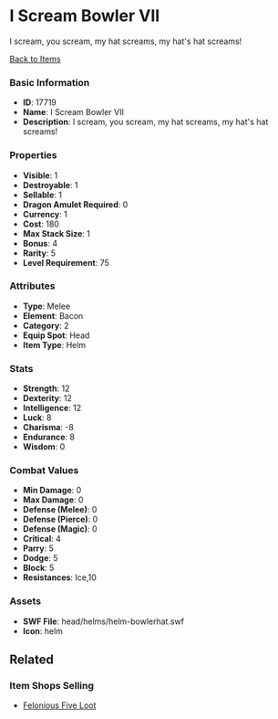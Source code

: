 # I Scream Bowler VII

I scream, you scream, my hat screams, my hat's hat screams!

[Back to Items](../items.md)

### Basic Information

- **ID**: 17719
- **Name**: I Scream Bowler VII
- **Description**: I scream, you scream, my hat screams, my hat&#039;s hat screams!

### Properties

- **Visible**: 1
- **Destroyable**: 1
- **Sellable**: 1
- **Dragon Amulet Required**: 0
- **Currency**: 1
- **Cost**: 180
- **Max Stack Size**: 1
- **Bonus**: 4
- **Rarity**: 5
- **Level Requirement**: 75

### Attributes

- **Type**: Melee
- **Element**: Bacon
- **Category**: 2
- **Equip Spot**: Head
- **Item Type**: Helm

### Stats

- **Strength**: 12
- **Dexterity**: 12
- **Intelligence**: 12
- **Luck**: 8
- **Charisma**: -8
- **Endurance**: 8
- **Wisdom**: 0

### Combat Values

- **Min Damage**: 0
- **Max Damage**: 0
- **Defense (Melee)**: 0
- **Defense (Pierce)**: 0
- **Defense (Magic)**: 0
- **Critical**: 4
- **Parry**: 5
- **Dodge**: 5
- **Block**: 5
- **Resistances**: Ice,10

### Assets

- **SWF File**: head/helms/helm-bowlerhat.swf
- **Icon**: helm

## Related

### Item Shops Selling

- [Felonious Five Loot](../item-shops/577-felonious-five-loot.md)

